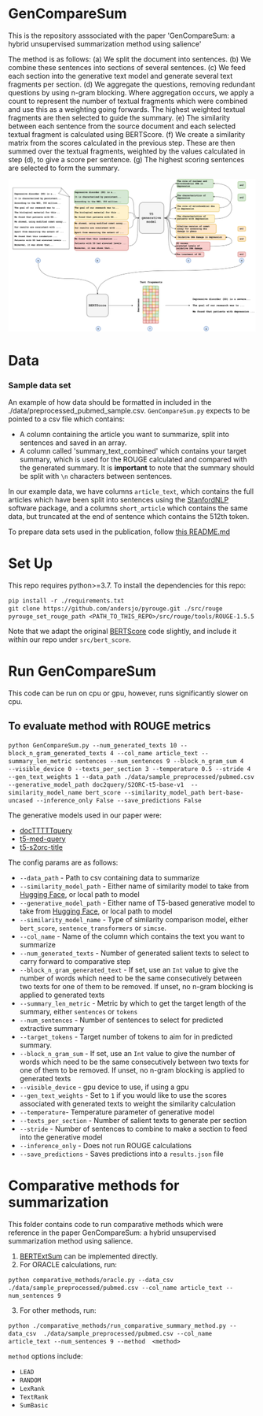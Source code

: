 # GenCompareSum

This is the repository asssociated with the paper 'GenCompareSum: a hybrid unsupervised summarization method using salience'

The method is as follows: (a) We split the document into sentences. (b) We combine these sentences into sections of several sentences. (c) We feed each section into the generative text model and generate several text fragments per section. (d) We aggregate the questions, removing redundant questions by using n-gram blocking. Where aggregation occurs, we apply a count to represent the number of textual fragments which were combined and use this as a weighting going forwards. The highest weighted textual fragments are then selected to guide the summary.  (e) The similarity between each sentence from the source document and each selected textual fragment is calculated using BERTScore. (f) We create a similarity matrix from the scores calculated in the previous step. These are then summed over the textual fragments, weighted by the values calculated in step (d), to give a score per sentence. (g) The highest scoring sentences are selected to form the summary. 

<img src="./Images/GenCompareSum.png" width="800">

# Data

### Sample data set

An example of how data should be formatted in included in the ./data/preprocessed_pubmed_sample.csv. `GenCompareSum.py` expects to be pointed to a csv file which contains:
* A column containing the article you want to summarize, split into sentences and saved in an array. 
* A column called 'summary_text_combined' which contains your target summary, which is used for the ROUGE calculated and compared with the generated summary. It is **important** to note that the summary should be split with `\n` characters between sentences. 

In our example data, we have columns `article_text`, which contains the full articles which have been split into sentences using the [StanfordNLP](https://stanfordnlp.github.io/CoreNLP/ssplit.html) software package, and a columns `short_article` which contains the same data, but truncated at the end of sentence which contains the 512th token. 

To prepare data sets used in the publication, follow [this README.md](./src/data_prep/README.MD)

# Set Up

This repo requires python>=3.7.
To install the dependencies for this repo:
```
pip install -r ./requirements.txt
git clone https://github.com/andersjo/pyrouge.git ./src/rouge
pyrouge_set_rouge_path <PATH_TO_THIS_REPO>/src/rouge/tools/ROUGE-1.5.5
```

Note that we adapt the original [BERTScore](https://github.com/Tiiiger/bert_score) code slightly, and include it within our repo under `src/bert_score`.

# Run GenCompareSum 

This code can be run on cpu or gpu, however, runs significantly slower on cpu. 
## To evaluate method with ROUGE metrics

```
python GenCompareSum.py --num_generated_texts 10 --block_n_gram_generated_texts 4 --col_name article_text --summary_len_metric sentences --num_sentences 9 --block_n_gram_sum 4   --visible_device 0 --texts_per_section 3 --temperature 0.5 --stride 4 --gen_text_weights 1 --data_path ./data/sample_preprocessed/pubmed.csv --generative_model_path doc2query/S2ORC-t5-base-v1  --similarity_model_name bert_score --similarity_model_path bert-base-uncased --inference_only False --save_predictions False
```

The generative models used in our paper were: 
* [docTTTTTquery](https://huggingface.co/castorini/doc2query-t5-base-msmarco)
* [t5-med-query](./models/)
* [t5-s2orc-title](S2ORC-t5-base-v1)

The config params are as follows:
* `--data_path` - Path to csv containing data to summarize
* `--similarity_model_path` - Either name of similarity model to take from [Hugging Face](https://huggingface.co), or local path to model
* `--generative_model_path` - Either name of T5-based generative model to take from [Hugging Face](https://huggingface.co), or local path to model
* `--similarity_model_name` - Type of similarity comparison model, either `bert_score`, `sentence_transformers` or `simcse`.
* `--col_name` - Name of the column which contains the text you want to summarize
* `--num_generated_texts` - Number of generated salient texts to select to carry forward to comparative step
* `--block_n_gram_generated_text` - If set, use an `Int` value to give the number of words which need to be the same consecutively between two texts for one of them to be removed. If unset, no n-gram blocking is applied to generated texts
* `--summary_len_metric` - Metric by which to get the target length of the summary, either `sentences` or `tokens`
* `--num_sentences` - Number of sentences to select for predicted extractive summary
* `--target_tokens` - Target number of tokens to aim for in predicted summary. 
* `--block_n_gram_sum` - If set, use an `Int` value to give the number of words which need to be the same consecutively between two texts for one of them to be removed. If unset, no n-gram blocking is applied to generated texts
* `--visible_device` - gpu device to use, if using a gpu
* `--gen_text_weights` -  Set to `1` if you would like to use the scores associated with generated texts to weight the similarity calculation
* `--temperature`- Temperature parameter of generative model
* `--texts_per_section` - Number of salient texts to generate per section
* `--stride` - Number of sentences to combine to make a section to feed into the generative model
* `--inference_only` - Does not run ROUGE calculations
* `--save_predictions` - Saves predictions into a `results.json` file

# Comparative methods for summarization

This folder contains code to run comparative methods which were reference in the paper GenCompareSum: a hybrid unsupervised summarization method using salience. 

1. [BERTExtSum](https://github.com/nlpyang/PreSumm) can be implemented directly. 
2. For ORACLE calculations, run:
```
python comparative_methods/oracle.py --data_csv  ./data/sample_preprocessed/pubmed.csv --col_name article_text --num_sentences 9
```
3. For other methods, run:
```
python ./comparative_methods/run_comparative_summary_method.py --data_csv  ./data/sample_preprocessed/pubmed.csv --col_name article_text --num_sentences 9 --method  <method>
```
`method` options include:
* `LEAD`
* `RANDOM`
* `LexRank`
* `TextRank`
* `SumBasic`


